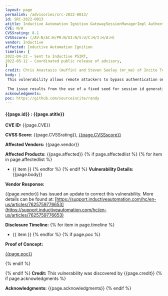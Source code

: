 ```yaml
---
layout: page
permalink: /advisories/src-2022-0013/
id: SRC-2022-0013
atitle: Inductive Automation Ignition GatewaySessionManagerImpl Authentication Bypass Vulnerability
CVE: N/A
CVSSrating: 8.1
CVSSscore: (/AV:N/AC:H/PR:N/UI:N/S:U/C:H/I:H/A:H)
vendor: Inductive
affected: Inductive Automation Ignition
timeline: [
2022-04-22 – Sent to Inductive PSIRT,
2022-05-12 – Coordinated public release of advisory,
]
credit: Chris Anastasio (muffin) and Steven Seeley (mr_me) of Incite Team
body: |
 This vulnerability allows remote attackers to bypass authentication on affected installations of Inductive Automation Ignition. Authentication is not required to exploit this vulnerability. The specific flaw exists within GatewaySessionManagerImpl class. 
 
 The issue results from the use of a fixed seed for session id generation when using the SecureRandom API. An attacker can leverage this vulnerability to predict an authenticated session and access the gateway.
acknowledgments:
poc: https://github.com/sourceincite/randy
---
```


#### **{{page.id}} : {{page.atitle}}**

**CVE ID:**
{{page.CVE}}

**CVSS Score:**
{{page.CVSSrating}}, [{{page.CVSSscore}}](https://nvd.nist.gov/vuln-metrics/cvss/v3-calculator?vector={{page.CVSSscore}})

**Affected Vendors:**
{{page.vendor}}

**Affected Products:**
{{page.affected}}
{% if page.affectedlist %}
{% for item in page.affectedlist %}
  - {{ item }}
{% endfor %}
{% endif %}
**Vulnerability Details:**
{{page.body}}

**Vendor Response:**

{{page.vendor}} has issued an update to correct this vulnerability. More details can be found at: [https://support.inductiveautomation.com/hc/en-us/articles/7625759776653](https://support.inductiveautomation.com/hc/en-us/articles/7625759776653)

**Disclosure Timeline:**
{% for item in page.timeline %}
  - {{ item }}
{% endfor %}
{% if page.poc %}

**Proof of Concept:**
<p class="cn"><a href="{{page.poc}}">{{page.poc}}</a></p>
{% endif %}

{% endif %}
**Credit:**
This vulnerability was discovered by {{page.credit}}
{% if page.acknowledgments %}

**Acknowledgments:**
{{page.acknowledgments}}
{% endif %}
